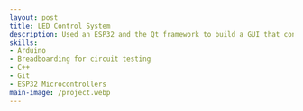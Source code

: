 ```yaml
---
layout: post
title: LED Control System
description: Used an ESP32 and the Qt framework to build a GUI that controls lighting on an LED strip
skills: 
- Arduino
- Breadboarding for circuit testing
- C++
- Git
- ESP32 Microcontrollers 
main-image: /project.webp 
---
```

